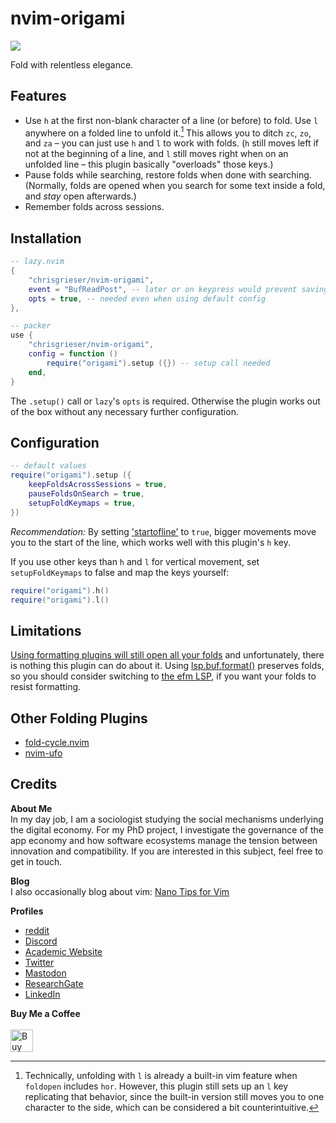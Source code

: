 <!-- LTeX: enabled=false -->
# nvim-origami <!-- LTeX: enabled=true -->
<a href="https://dotfyle.com/plugins/chrisgrieser/nvim-origami"><img src="https://dotfyle.com/plugins/chrisgrieser/nvim-origami/shield" /></a>

Fold with relentless elegance.

## Features
- Use `h` at the first non-blank character of a line (or before) to fold. Use `l` anywhere on a folded line to unfold it.[^1] This allows you to ditch `zc`, `zo`, and `za` – you can just use `h` and `l` to work with folds. (`h` still moves left if not at the beginning of a line, and `l` still moves right when on an unfolded line – this plugin basically "overloads" those keys.)
- Pause folds while searching, restore folds when done with searching. (Normally, folds are opened when you search for some text inside a fold, and *stay* open afterwards.)
- Remember folds across sessions.

## Installation

```lua
-- lazy.nvim
{
	"chrisgrieser/nvim-origami",
	event = "BufReadPost", -- later or on keypress would prevent saving folds
	opts = true, -- needed even when using default config
},

-- packer
use {
	"chrisgrieser/nvim-origami",
	config = function () 
		require("origami").setup ({}) -- setup call needed
	end,
}
```

The `.setup()` call or `lazy`'s `opts` is required. Otherwise the plugin works out of the box without any necessary further configuration.

## Configuration

```lua
-- default values
require("origami").setup ({
	keepFoldsAcrossSessions = true,
	pauseFoldsOnSearch = true,
	setupFoldKeymaps = true,
})
```

*Recommendation:* By setting ['startofline'](https://neovim.io/doc/user/options.html#'startofline') to `true`, bigger movements move you to the start of the line, which works well with this plugin's `h` key.

If you use other keys than `h` and `l` for vertical movement, set `setupFoldKeymaps` to false and map the keys yourself:

```lua
require("origami").h()
require("origami").l()
```

## Limitations
[Using formatting plugins will still open all your folds](https://www.reddit.com/r/neovim/comments/164gg5v/preserve_folds_when_formatting/) and unfortunately, there is nothing this plugin can do about it. Using [lsp.buf.format()](https://neovim.io/doc/user/lsp.html#vim.lsp.buf.format()) preserves folds, so you should consider switching to [the efm LSP](https://github.com/mattn/efm-langserver), if you want your folds to resist formatting.

## Other Folding Plugins
- [fold-cycle.nvim](https://github.com/jghauser/fold-cycle.nvim)
- [nvim-ufo](https://github.com/kevinhwang91/nvim-ufo)

## Credits
<!-- vale Google.FirstPerson = NO -->
__About Me__  
In my day job, I am a sociologist studying the social mechanisms underlying the digital economy. For my PhD project, I investigate the governance of the app economy and how software ecosystems manage the tension between innovation and compatibility. If you are interested in this subject, feel free to get in touch.

__Blog__  
I also occasionally blog about vim: [Nano Tips for Vim](https://nanotipsforvim.prose.sh)

__Profiles__  
- [reddit](https://www.reddit.com/user/pseudometapseudo)
- [Discord](https://discordapp.com/users/462774483044794368/)
- [Academic Website](https://chris-grieser.de/)
- [Twitter](https://twitter.com/pseudo_meta)
- [Mastodon](https://pkm.social/@pseudometa)
- [ResearchGate](https://www.researchgate.net/profile/Christopher-Grieser)
- [LinkedIn](https://www.linkedin.com/in/christopher-grieser-ba693b17a/)

__Buy Me a Coffee__  
<br>
<a href='https://ko-fi.com/Y8Y86SQ91' target='_blank'><img height='36' style='border:0px;height:36px;' src='https://cdn.ko-fi.com/cdn/kofi1.png?v=3' border='0' alt='Buy Me a Coffee at ko-fi.com' /></a>

[^1]: Technically, unfolding with `l` is already a built-in vim feature when `foldopen` includes `hor`. However, this plugin still sets up an `l` key replicating that behavior, since the built-in version still moves you to one character to the side, which can be considered a bit counterintuitive.
